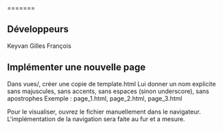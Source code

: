 =======
## Développeurs

Keyvan
Gilles
François

## Implémenter une nouvelle page 

Dans vues/, créer une copie de template.html
Lui donner un nom explicite sans majuscules, sans accents, sans espaces (sinon underscore), sans apostrophes
Exemple : page_1.html, page_2.html, page_3.html

Pour le visualiser, ouvrez le fichier manuellement dans le navigateur. L'implémentation de la navigation sera faite au fur et a mesure.
